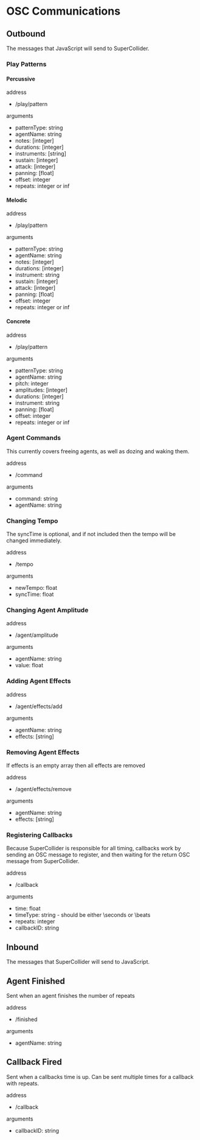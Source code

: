 # OSC Communications

## Outbound

The messages that JavaScript will send to SuperCollider.

### Play Patterns

#### Percussive

address
* /play/pattern

arguments
* patternType: string
* agentName: string
* notes: [integer]
* durations: [integer]
* instruments: [string]
* sustain: [integer]
* attack: [integer]
* panning: [float]
* offset: integer
* repeats: integer or inf

#### Melodic

address
* /play/pattern

arguments
* patternType: string
* agentName: string
* notes: [integer]
* durations: [integer]
* instrument: string
* sustain: [integer]
* attack: [integer]
* panning: [float]
* offset: integer
* repeats: integer or inf

#### Concrete

address
* /play/pattern

arguments
* patternType: string
* agentName: string
* pitch: integer
* amplitudes: [integer]
* durations: [integer]
* instrument: string
* panning: [float]
* offset: integer
* repeats: integer or inf

### Agent Commands

This currently covers freeing agents, as well as dozing and waking them.

address
* /command

arguments
* command: string
* agentName: string

### Changing Tempo

The syncTime is optional, and if not included then the tempo will be changed immediately.

address
* /tempo

arguments
* newTempo: float
* syncTime: float

### Changing Agent Amplitude

address
* /agent/amplitude

arguments
* agentName: string
* value: float

### Adding Agent Effects

address
* /agent/effects/add

arguments
* agentName: string
* effects: [string]

### Removing Agent Effects

If effects is an empty array then all effects are removed

address
* /agent/effects/remove

arguments
* agentName: string
* effects: [string]

### Registering Callbacks

Because SuperCollider is responsible for all timing, callbacks work by sending an OSC message to register, and then waiting for the return OSC message from SuperCollider.

address
* /callback

arguments
* time: float
* timeType: string   -   should be either \seconds or \beats
* repeats: integer
* callbackID: string


## Inbound

The messages that SuperCollider will send to JavaScript.

## Agent Finished

Sent when an agent finishes the number of repeats

address
* /finished

arguments
* agentName: string

## Callback Fired

Sent when a callbacks time is up. Can be sent multiple times for a callback with repeats.

address
* /callback

arguments
* callbackID: string
